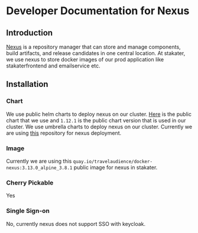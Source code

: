 # Developer Documentation for Nexus

## Introduction

[Nexus](https://www.sonatype.com/nexus-repository-sonatype) is a repository manager that can store and manage components, build artifacts, and release candidates in one central location. At stakater, we use nexus to store docker images of our prod application like stakaterfrontend and emailservice etc.

## Installation

### Chart

We use public helm charts to deploy nexus on our cluster. [Here](https://github.com/helm/charts/tree/master/stable/sonatype-nexus) is the public chart that we use and `1.12.1` is the public chart version that is used in our cluster. We use umbrella charts to deploy nexus on our cluster. Currently we are using [this](https://github.com/stakater/stakaterkubehelmrelease) repository for nexus deployment.

### Image

Currently we are using this `quay.io/travelaudience/docker-nexus:3.13.0_alpine_3.8.1` public image for nexus in stakater.

### Cherry Pickable

Yes

### Single Sign-on

No, currently nexus does not support SSO with keycloak.